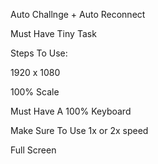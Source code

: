 Auto Challnge + Auto Reconnect

Must Have Tiny Task

Steps To Use:

1920 x 1080

100% Scale

Must Have A 100% Keyboard

Make Sure To Use 1x or 2x speed

Full Screen
